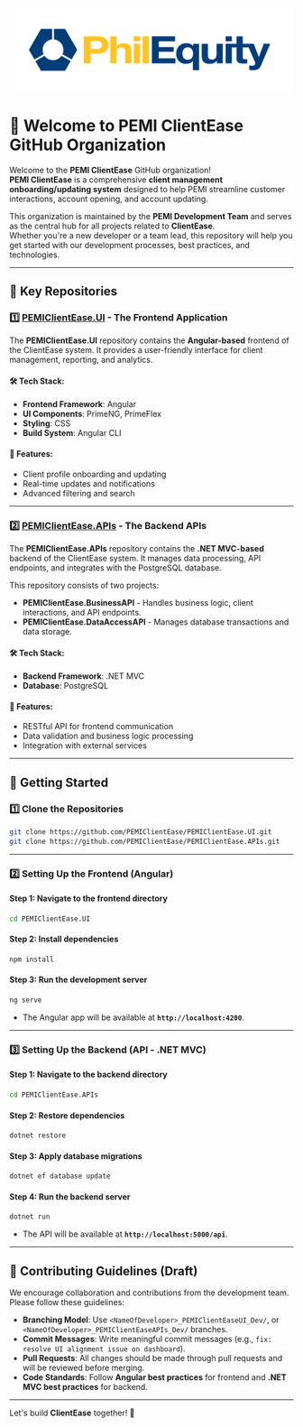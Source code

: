 ![PEMI Logo](./pemi_logo.png)

# 👋 Welcome to PEMI ClientEase GitHub Organization

Welcome to the **PEMI ClientEase** GitHub organization!  
**PEMI ClientEase** is a comprehensive **client management onboarding/updating system** designed to help PEMI streamline customer interactions, account opening, and account updating.  

This organization is maintained by the **PEMI Development Team** and serves as the central hub for all projects related to **ClientEase**.  
Whether you're a new developer or a team lead, this repository will help you get started with our development processes, best practices, and technologies.

---

## 📂 Key Repositories

### 1️⃣ [PEMIClientEase.UI](https://github.com/PEMIClientEase/PEMIClientEase.UI) - The Frontend Application  
The **PEMIClientEase.UI** repository contains the **Angular-based** frontend of the ClientEase system. It provides a user-friendly interface for client management, reporting, and analytics.

#### 🛠️ Tech Stack:
- **Frontend Framework**: Angular  
- **UI Components**: PrimeNG, PrimeFlex  
- **Styling**: CSS  
- **Build System**: Angular CLI  

#### 🚀 Features:
- Client profile onboarding and updating  
- Real-time updates and notifications  
- Advanced filtering and search  

---

### 2️⃣ [PEMIClientEase.APIs](https://github.com/PEMIClientEase/PEMIClientEase.APIs) - The Backend APIs  
The **PEMIClientEase.APIs** repository contains the **.NET MVC-based** backend of the ClientEase system. It manages data processing, API endpoints, and integrates with the PostgreSQL database.

This repository consists of two projects:
- **PEMIClientEase.BusinessAPI** - Handles business logic, client interactions, and API endpoints.
- **PEMIClientEase.DataAccessAPI** - Manages database transactions and data storage.

#### 🛠️ Tech Stack:
- **Backend Framework**: .NET MVC  
- **Database**: PostgreSQL  

#### 🚀 Features:
- RESTful API for frontend communication  
- Data validation and business logic processing  
- Integration with external services  

---

## 🏁 Getting Started

### **1️⃣ Clone the Repositories**
```bash
git clone https://github.com/PEMIClientEase/PEMIClientEase.UI.git
git clone https://github.com/PEMIClientEase/PEMIClientEase.APIs.git
```

---

### **2️⃣ Setting Up the Frontend (Angular)**

#### **Step 1: Navigate to the frontend directory**
```bash
cd PEMIClientEase.UI
```

#### **Step 2: Install dependencies**
```bash
npm install
```

#### **Step 3: Run the development server**
```bash
ng serve
```
- The Angular app will be available at **`http://localhost:4200`**.

---

### **3️⃣ Setting Up the Backend (API - .NET MVC)**

#### **Step 1: Navigate to the backend directory**
```bash
cd PEMIClientEase.APIs
```

#### **Step 2: Restore dependencies**
```bash
dotnet restore
```

#### **Step 3: Apply database migrations**
```bash
dotnet ef database update
```

#### **Step 4: Run the backend server**
```bash
dotnet run
```
- The API will be available at **`http://localhost:5000/api`**.

---

## 🔧 Contributing Guidelines (Draft)

We encourage collaboration and contributions from the development team. Please follow these guidelines:

- **Branching Model**: Use `<NameOfDeveloper>_PEMIClientEaseUI_Dev/`, or `<NameOfDeveloper>_PEMIClientEaseAPIs_Dev/` branches.
- **Commit Messages**: Write meaningful commit messages (e.g., `fix: resolve UI alignment issue on dashboard`).
- **Pull Requests**: All changes should be made through pull requests and will be reviewed before merging.
- **Code Standards**: Follow **Angular best practices** for frontend and **.NET MVC best practices** for backend.

---

Let's build **ClientEase** together! 🚀
